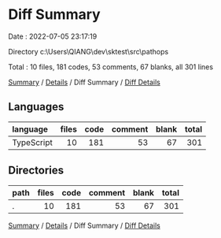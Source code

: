 # Diff Summary

Date : 2022-07-05 23:17:19

Directory c:\\Users\\QIANG\\dev\\sktest\\src\\pathops

Total : 10 files,  181 codes, 53 comments, 67 blanks, all 301 lines

[Summary](results.md) / [Details](details.md) / Diff Summary / [Diff Details](diff-details.md)

## Languages
| language | files | code | comment | blank | total |
| :--- | ---: | ---: | ---: | ---: | ---: |
| TypeScript | 10 | 181 | 53 | 67 | 301 |

## Directories
| path | files | code | comment | blank | total |
| :--- | ---: | ---: | ---: | ---: | ---: |
| . | 10 | 181 | 53 | 67 | 301 |

[Summary](results.md) / [Details](details.md) / Diff Summary / [Diff Details](diff-details.md)